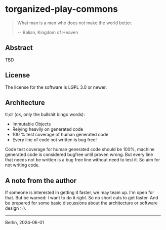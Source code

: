 # torganized-play-commons

> What man is a man who does not make the world better.
>
> -- Balian, Kingdom of Heaven

## Abstract

TBD

## License

The license for the software is LGPL 3.0 or newer.

## Architecture

tl;dr (ok, only the bullshit bingo words):

* Immutable Objects
* Relying heavily on generated code
* 100 % test coverage of human generated code
* Every line of code not written is bug free!

Code test coverage for human generated code should be 100%, machine generated code is considered bugfree until proven wrong.
But every line that needs not be written is a bug free line without need to test it. So aim for not writing code.

## A note from the author

If someone is interested in getting it faster, we may team up.
I'm open for that.
But be warned: I want to do it _right_.
So no short cuts to get faster.
And be prepared for some basic discussions about the architecture or software design :-).

---
Berlin, 2024-06-01
